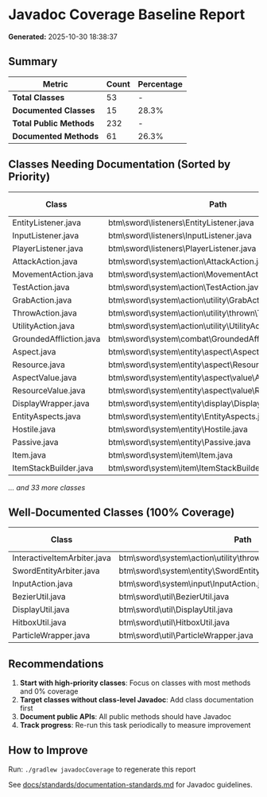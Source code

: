 # Javadoc Coverage Baseline Report

**Generated:** 2025-10-30 18:38:37

## Summary

| Metric | Count | Percentage |
|--------|-------|------------|
| **Total Classes** | 53 | - |
| **Documented Classes** | 15 | 28.3% |
| **Total Public Methods** | 232 | - |
| **Documented Methods** | 61 | 26.3% |

## Classes Needing Documentation (Sorted by Priority)

| Class | Path | Class Doc | Methods | Documented | Coverage |
|-------|------|-----------|---------|------------|----------|
| EntityListener.java | btm\sword\listeners\EntityListener.java | ✗ | 4 | 0 | 0% |
| InputListener.java | btm\sword\listeners\InputListener.java | ✓ | 11 | 0 | 0% |
| PlayerListener.java | btm\sword\listeners\PlayerListener.java | ✓ | 9 | 0 | 0% |
| AttackAction.java | btm\sword\system\action\AttackAction.java | ✓ | 2 | 0 | 0% |
| MovementAction.java | btm\sword\system\action\MovementAction.java | ✓ | 7 | 0 | 0% |
| TestAction.java | btm\sword\system\action\TestAction.java | ✗ | 6 | 0 | 0% |
| GrabAction.java | btm\sword\system\action\utility\GrabAction.java | ✓ | 2 | 0 | 0% |
| ThrowAction.java | btm\sword\system\action\utility\thrown\ThrowAction.java | ✓ | 1 | 0 | 0% |
| UtilityAction.java | btm\sword\system\action\utility\UtilityAction.java | ✗ | 4 | 0 | 0% |
| GroundedAffliction.java | btm\sword\system\combat\GroundedAffliction.java | ✗ | 2 | 0 | 0% |
| Aspect.java | btm\sword\system\entity\aspect\Aspect.java | ✗ | 3 | 0 | 0% |
| Resource.java | btm\sword\system\entity\aspect\Resource.java | ✗ | 19 | 0 | 0% |
| AspectValue.java | btm\sword\system\entity\aspect\value\AspectValue.java | ✗ | 2 | 0 | 0% |
| ResourceValue.java | btm\sword\system\entity\aspect\value\ResourceValue.java | ✗ | 4 | 0 | 0% |
| DisplayWrapper.java | btm\sword\system\entity\display\DisplayWrapper.java | ✗ | 1 | 0 | 0% |
| EntityAspects.java | btm\sword\system\entity\EntityAspects.java | ✗ | 32 | 0 | 0% |
| Hostile.java | btm\sword\system\entity\Hostile.java | ✗ | 16 | 0 | 0% |
| Passive.java | btm\sword\system\entity\Passive.java | ✗ | 2 | 0 | 0% |
| Item.java | btm\sword\system\item\Item.java | ✗ | 2 | 0 | 0% |
| ItemStackBuilder.java | btm\sword\system\item\ItemStackBuilder.java | ✗ | 10 | 0 | 0% |

*... and 33 more classes*

## Well-Documented Classes (100% Coverage)

| Class | Path | Methods Documented |
|-------|------|--------------------|
| InteractiveItemArbiter.java | btm\sword\system\action\utility\thrown\InteractiveItemArbiter.java | 0 |
| SwordEntityArbiter.java | btm\sword\system\entity\SwordEntityArbiter.java | 0 |
| InputAction.java | btm\sword\system\input\InputAction.java | 4 |
| BezierUtil.java | btm\sword\util\BezierUtil.java | 0 |
| DisplayUtil.java | btm\sword\util\DisplayUtil.java | 0 |
| HitboxUtil.java | btm\sword\util\HitboxUtil.java | 0 |
| ParticleWrapper.java | btm\sword\util\ParticleWrapper.java | 1 |

## Recommendations

1. **Start with high-priority classes**: Focus on classes with most methods and 0% coverage
2. **Target classes without class-level Javadoc**: Add class documentation first
3. **Document public APIs**: All public methods should have Javadoc
4. **Track progress**: Re-run this task periodically to measure improvement

## How to Improve

Run: `./gradlew javadocCoverage` to regenerate this report

See [docs/standards/documentation-standards.md](../standards/documentation-standards.md) for Javadoc guidelines.
